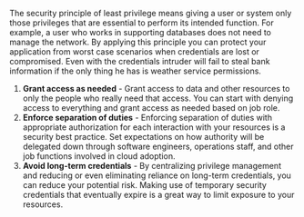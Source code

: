 The security principle of least privilege means giving a user or system only those privileges that are essential to perform its intended function. For example, a user who works in supporting databases does not need to manage the network. By applying this principle you can protect your application from worst case scenarios when credentials are lost or compromised. Even with the credentials intruder will fail to steal bank information if the only thing he has is weather service permissions.

1. **Grant access as needed** - Grant access to data and other resources to only the people who really need that access. You can start with denying access to everything and grant access as needed based on job role.
2. **Enforce separation of duties** - Enforcing separation of duties with appropriate authorization for each interaction with your resources is a security best practice. Set expectations on how authority will be delegated down through software engineers, operations staff, and other job functions involved in cloud adoption.
3. **Avoid long-term credentials** - By centralizing privilege management and reducing or even eliminating reliance on long-term credentials, you can reduce your potential risk. Making use of temporary security credentials that eventually expire is a great way to limit exposure to your resources.